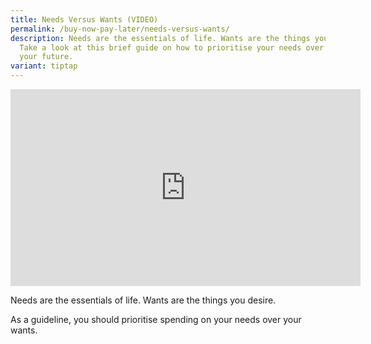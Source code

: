 ```yaml
---
title: Needs Versus Wants (VIDEO)
permalink: /buy-now-pay-later/needs-versus-wants/
description: Needs are the essentials of life. Wants are the things you desire.
  Take a look at this brief guide on how to prioritise your needs over wants for
  your future.
variant: tiptap
---
```

<div class="iframe-wrapper">
<iframe height="315" width="560" allowfullscreen="true" frameborder="0" src="https://www.youtube.com/embed/OmzRi54QQ1w"></iframe>
</div>
<p>Needs are the essentials of life. Wants are the things you desire.</p>
<p>As a guideline, you should prioritise spending on your needs over your
wants.</p>
